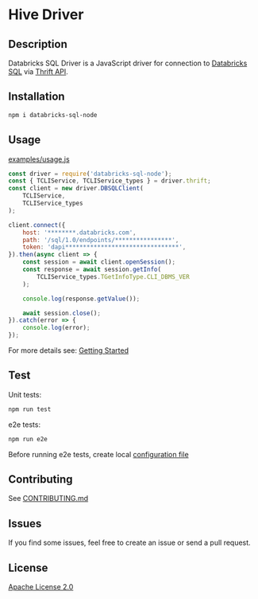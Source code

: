 # Hive Driver

## Description

Databricks SQL Driver is a JavaScript driver for connection to [Databricks SQL](https://databricks.com/product/databricks-sql) via [Thrift API](https://github.com/apache/hive/blob/master/service-rpc/if/TCLIService.thrift).

## Installation

```bash
npm i databricks-sql-node
```

## Usage

[examples/usage.js](examples/usage.js)
```javascript
const driver = require('databricks-sql-node');
const { TCLIService, TCLIService_types } = driver.thrift;
const client = new driver.DBSQLClient(
    TCLIService,
    TCLIService_types
);

client.connect({
    host: '********.databricks.com',
    path: '/sql/1.0/endpoints/****************',
    token: 'dapi********************************',
}).then(async client => {
    const session = await client.openSession();
    const response = await session.getInfo(
        TCLIService_types.TGetInfoType.CLI_DBMS_VER
    );

    console.log(response.getValue());

    await session.close();
}).catch(error => {
    console.log(error);
});
```

For more details see: [Getting Started](docs/readme.md) 

## Test

Unit tests:

```bash
npm run test
```

e2e tests:

```bash
npm run e2e
```

Before running e2e tests, create local [configuration file](tests/e2e/utils/config.js)

## Contributing

See [CONTRIBUTING.md](CONTRIBUTING.md)

## Issues

If you find some issues, feel free to create an issue or send a pull request.

## License
 
[Apache License 2.0](LICENSE)
